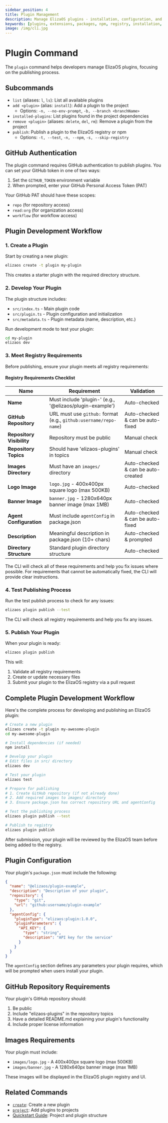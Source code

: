 ```yaml
---
sidebar_position: 4
title: Plugin Management
description: Manage ElizaOS plugins - installation, configuration, and publishing
keywords: [plugins, extensions, packages, npm, registry, installation, configuration]
image: /img/cli.jpg
---
```


# Plugin Command

The `plugin` command helps developers manage ElizaOS plugins, focusing on the publishing process.

## Subcommands

- `list` (aliases: `l`, `ls`): List all available plugins
- `add <plugin>` (alias: `install`): Add a plugin to the project
  - Options: `-n, --no-env-prompt`, `-b, --branch <branchName>`
- `installed-plugins`: List plugins found in the project dependencies
- `remove <plugin>` (aliases: `delete`, `del`, `rm`): Remove a plugin from the project
- `publish`: Publish a plugin to the ElizaOS registry or npm
  - Options: `-t, --test`, `-n, --npm`, `-s, --skip-registry`

## GitHub Authentication

The plugin command requires GitHub authentication to publish plugins. You can set your GitHub token in one of two ways:

1. Set the `GITHUB_TOKEN` environment variable
2. When prompted, enter your GitHub Personal Access Token (PAT)

Your GitHub PAT should have these scopes:

- `repo` (for repository access)
- `read:org` (for organization access)
- `workflow` (for workflow access)

## Plugin Development Workflow

### 1. Create a Plugin

Start by creating a new plugin:

```bash
elizaos create -t plugin my-plugin
```

This creates a starter plugin with the required directory structure.

### 2. Develop Your Plugin

The plugin structure includes:

- `src/index.ts` - Main plugin code
- `src/plugin.ts` - Plugin configuration and initialization
- `src/metadata.ts` - Plugin metadata (name, description, etc.)

Run development mode to test your plugin:

```bash
cd my-plugin
elizaos dev
```

### 3. Meet Registry Requirements

Before publishing, ensure your plugin meets all registry requirements:

#### Registry Requirements Checklist

| Name                      | Requirement                                                       | Validation                         |
| ------------------------- | ----------------------------------------------------------------- | ---------------------------------- |
| **Name**                  | Must include 'plugin-' (e.g., '@elizaos/plugin-example')          | Auto-checked                       |
| **GitHub Repository**     | URL must use `github:` format (e.g., `github:username/repo-name`) | Auto-checked & can be auto-fixed   |
| **Repository Visibility** | Repository must be public                                         | Manual check                       |
| **Repository Topics**     | Should have 'elizaos-plugins' in topics                           | Manual check                       |
| **Images Directory**      | Must have an `images/` directory                                  | Auto-checked & can be auto-created |
| **Logo Image**            | `logo.jpg` - 400x400px square logo (max 500KB)                    | Auto-checked                       |
| **Banner Image**          | `banner.jpg` - 1280x640px banner image (max 1MB)                  | Auto-checked                       |
| **Agent Configuration**   | Must include `agentConfig` in package.json                        | Auto-checked & can be auto-fixed   |
| **Description**           | Meaningful description in package.json (10+ chars)                | Auto-checked & prompted            |
| **Directory Structure**   | Standard plugin directory structure                               | Auto-checked                       |

The CLI will check all of these requirements and help you fix issues where possible. For requirements that cannot be automatically fixed, the CLI will provide clear instructions.

### 4. Test Publishing Process

Run the test publish process to check for any issues:

```bash
elizaos plugin publish --test
```

The CLI will check all registry requirements and help you fix any issues.

### 5. Publish Your Plugin

When your plugin is ready:

```bash
elizaos plugin publish
```

This will:

1. Validate all registry requirements
2. Create or update necessary files
3. Submit your plugin to the ElizaOS registry via a pull request

## Complete Plugin Development Workflow

Here's the complete process for developing and publishing an ElizaOS plugin:

```bash
# Create a new plugin
elizaos create -t plugin my-awesome-plugin
cd my-awesome-plugin

# Install dependencies (if needed)
npm install

# Develop your plugin
# Edit files in src/ directory
elizaos dev

# Test your plugin
elizaos test

# Prepare for publishing
# 1. Create GitHub repository (if not already done)
# 2. Add required images to images/ directory
# 3. Ensure package.json has correct repository URL and agentConfig

# Test the publishing process
elizaos plugin publish --test

# Publish to registry
elizaos plugin publish
```

After submission, your plugin will be reviewed by the ElizaOS team before being added to the registry.

## Plugin Configuration

Your plugin's `package.json` must include the following:

```json
{
  "name": "@elizaos/plugin-example",
  "description": "Description of your plugin",
  "repository": {
    "type": "git",
    "url": "github:username/plugin-example"
  },
  "agentConfig": {
    "pluginType": "elizaos:plugin:1.0.0",
    "pluginParameters": {
      "API_KEY": {
        "type": "string",
        "description": "API key for the service"
      }
    }
  }
}
```

The `agentConfig` section defines any parameters your plugin requires, which will be prompted when users install your plugin.

## GitHub Repository Requirements

Your plugin's GitHub repository should:

1. Be public
2. Include "elizaos-plugins" in the repository topics
3. Have a detailed README.md explaining your plugin's functionality
4. Include proper license information

## Images Requirements

Your plugin must include:

- `images/logo.jpg` - A 400x400px square logo (max 500KB)
- `images/banner.jpg` - A 1280x640px banner image (max 1MB)

These images will be displayed in the ElizaOS plugin registry and UI.

## Related Commands

- [`create`](./create.md): Create a new plugin
- [`project`](./projects.md): Add plugins to projects
- [Quickstart Guide](../quickstart.md): Project and plugin structure
